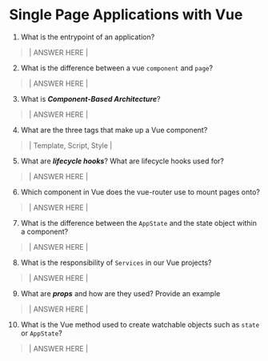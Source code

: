 # Single Page Applications with Vue
01. What is the entrypoint of an application?

  > | ANSWER HERE |

02. What is the difference between a vue `component` and `page`?

  > | ANSWER HERE |

03. What is ***Component-Based Architecture***?

  > | ANSWER HERE |

04. What are the three tags that make up a Vue component?

  > | Template, Script, Style |

05. What are ***lifecycle hooks***? What are lifecycle hooks used for?

  > | ANSWER HERE |

06. Which component in Vue does the vue-router use to mount pages onto?

  > | ANSWER HERE |

07. What is the difference between the `AppState` and the state object within a component?

  > | ANSWER HERE |

08. What is the responsibility of `Services` in our Vue projects?

  > | ANSWER HERE |

09. What are ***props*** and how are they used? Provide an example

  > | ANSWER HERE |

10. What is the Vue method used to create watchable objects such as `state` or `AppState`?

  > | ANSWER HERE |
